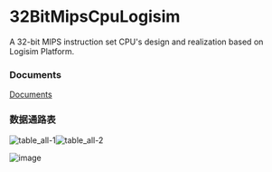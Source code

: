 # 32BitMipsCpuLogisim
A 32-bit MIPS instruction set CPU's design and realization based on Logisim Platform.

### Documents
[Documents](./documents/SUMMARY.md)

### 数据通路表
![table_all-1](https://cloud.githubusercontent.com/assets/8684553/23412995/4db1aa4e-fe12-11e6-9b05-ca44c6fc9406.jpg)![table_all-2](https://cloud.githubusercontent.com/assets/8684553/23412992/4d7742e6-fe12-11e6-9208-f8f42b1ed87b.jpg)

![image](https://cloud.githubusercontent.com/assets/8684553/23443930/161263f2-fe6d-11e6-9305-b425d7ca101f.png)

